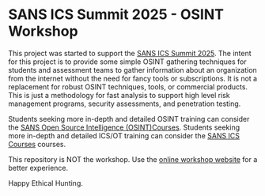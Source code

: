 # SANS ICS Summit 2025 - OSINT Workshop

This project was started to support the [SANS ICS Summit 2025](https://www.sans.org/cyber-security-training-events/ics-security-summit-2025/). The intent for this project is to provide some simple OSINT gathering techniques for students and assessment teams to gather information about an organization from the internet without the need for fancy tools or subscriptions. It is not a replacement for robust OSINT techniques, tools, or commercial products. This is just a methodology for fast analysis to support high level risk management programs, security assessments, and penetration testing. 

Students seeking more in-depth and detailed OSINT training can consider the [SANS Open Source Intelligence (OSINT)Courses](https://www.sans.org/osint/). Students seeking more in-depth and detailed ICS/OT training can consider the [SANS ICS Courses](https://www.sans.org/industrial-control-systems-security) courses. 

This repository is NOT the workshop. Use the [online workshop website](https://cutaway-security.github.io/ics-summit-2025-osint-workshop/) for a better experience. 

Happy Ethical Hunting.

